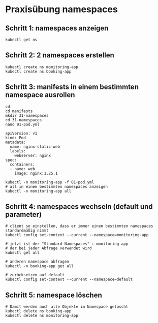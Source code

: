 # Praxisübung namespaces 

## Schritt 1: namespaces anzeigen 

```
kubectl get ns
```

## Schritt 2: 2 namespaces erstellen 

```
kubectl create ns monitoring-app
kubectl create ns booking-app
```

## Schritt 3: manifests in einem bestimmten namespace ausrollen 

```
cd
cd manifests
mkdir 31-namespaces
cd 31-namespaces
nano 01-pod.yml
```

```
apiVersion: v1
kind: Pod
metadata:
  name: nginx-static-web
  labels:
    webserver: nginx
spec:
  containers:
  - name: web
    image: nginx:1.25.1
```

```
kubectl -n monitoring-app -f 01-pod.yml
# all in einem bestimmten namespaces anzeigen
kubectl -n monitoring-app all 
```

## Schritt 4: namespaces wechseln (default und parameter) 

```
# client so einstellen, dass er immer einen bestimmten namespaces standardmäßig nimmt
kubectl config set-context --current --namespace=monitoring-app
```

```
# jetzt ist der "Standard-Namespaces" : monitoring-app
# der bei jeder Abfrage verwendet wird
kubectl get all

# anderen namespace abfragen
kubectl -n booking-app get all
```

```
# zurücksetzen auf default
kubectl config set-context --current --namespace=default
```

## Schritt 5: namespace löschen 

```
# Damit werden auch alle Objekte im Namespace gelöscht
kubectl delete ns booking-app
kubectl delete ns monitoring-app
```


